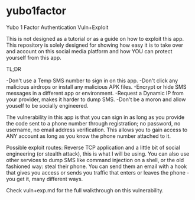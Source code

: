 # yubo1factor
Yubo 1 Factor Authentication Vuln+Exploit

This is not designed as a tutorial or as a guide on how to exploit this app. This repository is solely designed for showing how easy it is to take over
and account on this social media platform and how YOU can protect yourself from this app.

TL;DR

-Don't use a Temp SMS number to sign in on this app.
-Don't click any malicious airdrops or install any malicious APK files.
-Encrypt or hide SMS messages in a different app or environment.
-Request a Dynamic IP from your provider, makes it harder to dump SMS.
-Don't be a moron and allow youself to be socially engineered.

The vulnerability in this app is that you can sign in as long as you provide the code sent to a phone number through registration; no password, no username,
no email address verification. This allows you to gain access to ANY account as long as you know the phone number attached to it.

Possible exploit routes: Reverse TCP application and a little bit of social engineering (or stealth attack), this is what I will be using. You can also use
other services to dump SMS like command injection on a shell, or the old fashioned way: steal their phone. You can send them an email with a hook that gives you access or sends you traffic that enters or leaves the phone - you get it, many different ways.

Check vuln+exp.md for the full walkthrough on this vulnerability.
